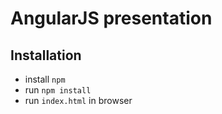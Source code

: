 # AngularJS presentation

## Installation ##

* install `npm`
* run `npm install`
* run `index.html` in browser
